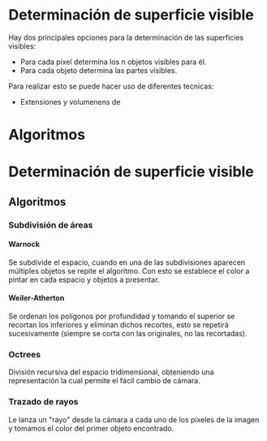 # Determinación de superficie visible
Hay dos principales opciones para la determinación de las superficies visibles:
- Para cada píxel determina los n objetos visibles para él.
- Para cada objeto determina las partes visibles.

Para realizar esto se puede hacer uso de diferentes tecnicas:
- Extensiones y volumenens de 
# Algoritmos


# Determinación de superficie visible
## Algoritmos
### Subdivisión de áreas
#### Warnock
Se subdivide el espacio, cuando en una de las subdivisiones aparecen múltiples objetos se repite el algoritmo. Con esto se establece el color a pintar en cada espacio y objetos a presentar.
#### Weiler-Atherton
Se ordenan los polígonos por profundidad y tomando el superior se recortan los inferiores y eliminan dichos recortes, esto se repetirá sucesivamente (siempre se corta con las originales, no las recortadas).
### Octrees
División recursiva del espacio tridimensional, obteniendo una representación la cual permite el fácil cambio de cámara.
### Trazado de rayos
Le lanza un "rayo" desde la cámara a cada uno de los píxeles de la imagen y tomamos el color del primer objeto encontrado.
